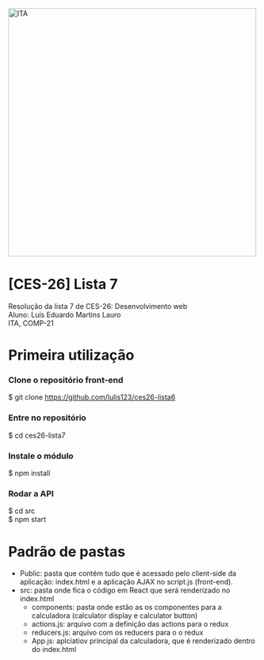 <img alt="ITA" title="#front-vestibulinho-casd" src="https://logodownload.org/wp-content/uploads/2018/01/ita-logo.png" width="500px" />

# [CES-26] Lista 7
Resolução da lista 7 de CES-26: Desenvolvimento web\
Aluno: Luís Eduardo Martins Lauro\
ITA, COMP-21

# Primeira utilização
### Clone o repositório front-end
$ git clone https://github.com/lulis123/ces26-lista6
### Entre no repositório
$ cd ces26-lista7
### Instale o módulo
$ npm install
### Rodar a API
$ cd src\
$ npm start

# Padrão de pastas
- Public: pasta que contém tudo que é acessado pelo client-side da aplicação: index.html e a aplicação AJAX no script.js (front-end).
- src: pasta onde fica o código em React que será renderizado no index.html
  - components: pasta onde estão as os componentes para a calculadora (calculator display e calculator button)
  - actions.js: arquivo com a definição das actions para o redux
  - reducers.js: arquivo com os reducers para o o redux
  - App.js: aplciatiov principal da calculadora, que é renderizado dentro do index.html
